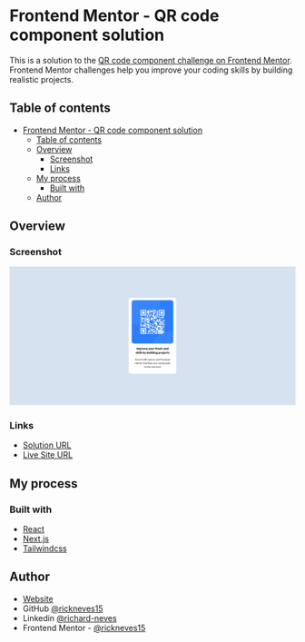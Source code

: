 # Frontend Mentor - QR code component solution

This is a solution to the [QR code component challenge on Frontend Mentor](https://www.frontendmentor.io/challenges/qr-code-component-iux_sIO_H). Frontend Mentor challenges help you improve your coding skills by building realistic projects.

## Table of contents

- [Frontend Mentor - QR code component solution](#frontend-mentor---qr-code-component-solution)
  - [Table of contents](#table-of-contents)
  - [Overview](#overview)
    - [Screenshot](#screenshot)
    - [Links](#links)
  - [My process](#my-process)
    - [Built with](#built-with)
  - [Author](#author)

## Overview

### Screenshot

![Alt text](image.png)

### Links

- [Solution URL](https://github.com/rickneves15/qr-code-component)
- [Live Site URL](https://qr-code-component-topaz-three.vercel.app/)

## My process

### Built with

- [React](https://reactjs.org/)
- [Next.js](https://nextjs.org/)
- [Tailwindcss](https://tailwindcss.com)

## Author

- [Website](https://richard-neves.vercel.app/)
- GitHub [@rickneves15](https://github.com/rickneves15)
- Linkedin [@richard-neves](https://www.linkedin.com/in/richard-neves/)
- Frontend Mentor - [@rickneves15](https://www.frontendmentor.io/profile/rickneves15)
